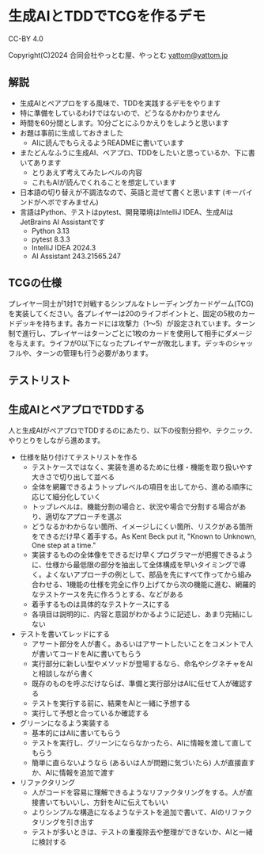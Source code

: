 # 生成AIとTDDでTCGを作るデモ

CC-BY 4.0

Copyright(C)2024 合同会社やっとむ屋、やっとむ <yattom@yattom.jp>

## 解説

- 生成AIとペアプロをする風味で、TDDを実践するデモをやります
- 特に準備をしているわけではないので、どうなるかわかりません
- 時間を60分間とします。10分ごとにふりかえりをしようと思います
- お題は事前に生成しておきました
  - AIに読んでもらえるようREADMEに書いています
- またどんなふうに生成AI、ペアプロ、TDDをしたいと思っているか、下に書いてあります
  - とりあえず考えてみたレベルの内容
  - これもAIが読んでくれることを想定しています
- 日本語の切り替えが不調法なので、英語と混ぜて書くと思います (キーバインドがヘボですみません)
- 言語はPython、テストはpytest、開発環境はIntelliJ IDEA、生成AIはJetBrains AI Assistantです
  - Python 3.13
  - pytest 8.3.3
  - IntelliJ IDEA 2024.3
  - AI Assistant 243.21565.247

## TCGの仕様

プレイヤー同士が1対1で対戦するシンプルなトレーディングカードゲーム(TCG)を実装してください。各プレイヤーは20のライフポイントと、固定の5枚のカードデッキを持ちます。各カードには攻撃力（1～5）が設定されています。ターン制で進行し、プレイヤーはターンごとに1枚のカードを使用して相手にダメージを与えます。ライフが0以下になったプレイヤーが敗北します。デッキのシャッフルや、ターンの管理も行う必要があります。

## テストリスト


## 生成AIとペアプロでTDDする

人と生成AIがペアプロでTDDするのにあたり、以下の役割分担や、テクニック、やりとりをしながら進めます。

- 仕様を貼り付けてテストリストを作る
  - テストケースではなく、実装を進めるために仕様・機能を取り扱いやす大きさで切り出して並べる
  - 全体を網羅できるようトップレベルの項目を出してから、進める順序に応じて細分化していく
  - トップレベルは、機能分割の場合と、状況や場合で分割する場合があり、適切なアプローチを選ぶ
  - どうなるかわからない箇所、イメージしにくい箇所、リスクがある箇所をできるだけ早く着手する。As Kent Beck put it, "Known to Unknown, One step at a time."
  - 実装するものの全体像をできるだけ早くプログラマーが把握できるように、仕様から最低限の部分を抽出して全体構成を早いタイミングで導く。よくないアプローチの例として、部品を先にすべて作ってから組み合わせる、1機能の仕様を完全に作り上げてから次の機能に進む、網羅的なテストケースを先に作ろうとする、などがある
  - 着手するものは具体的なテストケースにする
  - 各項目は説明的に、内容と意図がわかるように記述し、あまり完結にしない
- テストを書いてレッドにする
  - アサート部分を人が書く。あるいはアサートしたいことをコメントで人が書いてコードをAIに書いてもらう
  - 実行部分に新しい型やメソッドが登場するなら、命名やシグネチャをAIと相談しながら書く
  - 既存のものを呼ぶだけならば、準備と実行部分はAIに任せて人が確認する
  - テストを実行する前に、結果をAIと一緒に予想する
  - 実行して予想と合っているか確認する
- グリーンになるよう実装する
  - 基本的にはAIに書いてもらう
  - テストを実行し、グリーンにならなかったら、AIに情報を渡して直してもらう
  - 簡単に直らないようなら (あるいは人が問題に気づいたら) 人が直接直すか、AIに情報を追加で渡す
- リファクタリング
  - 人がコードを容易に理解できるようなリファクタリングをする。人が直接書いてもいいし、方針をAIに伝えてもいい
  - よりシンプルな構造になるようなテストを追加で書いて、AIのリファクタリングを引き出す
  - テストが多いときは、テストの重複除去や整理ができないか、AIと一緒に検討する

